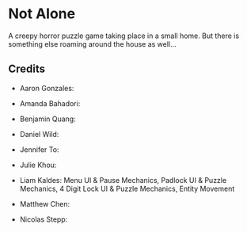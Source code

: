 # Not Alone

A creepy horror puzzle game taking place in a small home. But there is something else roaming around the house as well...

## Credits

- Aaron Gonzales: 

- Amanda Bahadori: 

- Benjamin Quang: 

- Daniel Wild: 

- Jennifer To: 

- Julie Khou: 

- Liam Kaldes: Menu UI & Pause Mechanics, Padlock UI & Puzzle Mechanics, 4 Digit Lock UI & Puzzle Mechanics, Entity Movement

- Matthew Chen: 

- Nicolas Stepp: 